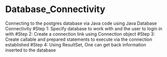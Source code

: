 # Database_Connectivity
Connecting to the postgres database via Java code using Java Database Connectivity
#Step 1:
Specify database to work with and the user to login in with
#Step 2:
Create a connection link using Connection object
#Step 3:
Create callable and prepared statements to execute via the connection established
#Step 4:
Using ResultSet, One can get back information inserted to the database
